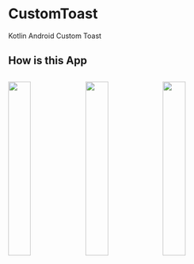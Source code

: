 # CustomToast

Kotlin Android Custom Toast

## How is this App
<img src="http://www.projectconnect.com.br/github_imagens/Screenshot_1578192445.png" width="30%"></img>
<img src="http://www.projectconnect.com.br/github_imagens/Screenshot_1578192449.png" width="30%"></img>
<img src="http://www.projectconnect.com.br/github_imagens/Screenshot_1578192452.png" width="30%"></img>
-------------
